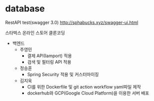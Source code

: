 # database

RestAPI test(swagger 3.0)
http://sphabucks.xyz/swagger-ui.html


스타벅스 온라인 스토어 클론코딩

* 백엔드
  * 주영민
    * 결제 API(Iamport) 적용
    * 검색 및 필터링 API 적용
  * 정승훈
    * Spring Security 적용 및 커스터마이징
  * 김지욱
    * CI를 위한 Dockerfile 및 git action workflow yaml파일 제작
    * dockerhub와 GCP(Google Cloud Platform)을 이용한 서버 배포
